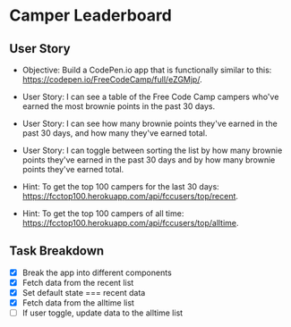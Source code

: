 # Camper Leaderboard

## User Story
- Objective: Build a CodePen.io app that is functionally similar to this: https://codepen.io/FreeCodeCamp/full/eZGMjp/.

- User Story: I can see a table of the Free Code Camp campers who've earned the most brownie points in the past 30 days.

- User Story: I can see how many brownie points they've earned in the past 30 days, and how many they've earned total.

- User Story: I can toggle between sorting the list by how many brownie points they've earned in the past 30 days and by how many brownie points they've earned total.

- Hint: To get the top 100 campers for the last 30 days: https://fcctop100.herokuapp.com/api/fccusers/top/recent.

- Hint: To get the top 100 campers of all time: https://fcctop100.herokuapp.com/api/fccusers/top/alltime.

## Task Breakdown
- [x] Break the app into different components
- [x] Fetch data from the recent list
- [x] Set default state === recent data
- [x] Fetch data from the alltime list
- [ ] If user toggle, update data to the alltime list
